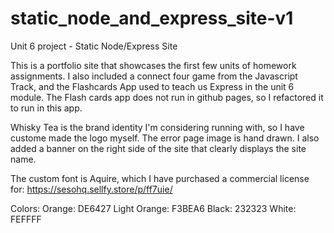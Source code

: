 # static_node_and_express_site-v1
 Unit 6 project - Static Node/Express Site

This is a portfolio site that showcases the first few units of homework assignments. I also included a connect four game from the Javascript Track, and the Flashcards
App used to teach us Express in the unit 6 module. The Flash cards app does not run in github pages, so I refactored it to run in this app.

Whisky Tea is the brand identity I'm considering running with, so I have custome made the logo myself. The error page image is hand drawn. 
I also added a banner on the right side of the site that clearly displays the site name. 

The custom font is Aquire, which I have purchased a commercial license for: https://sesohq.sellfy.store/p/ff7uie/

Colors:
Orange: DE6427
Light Orange: F3BEA6
Black: 232323
White: FEFFFF